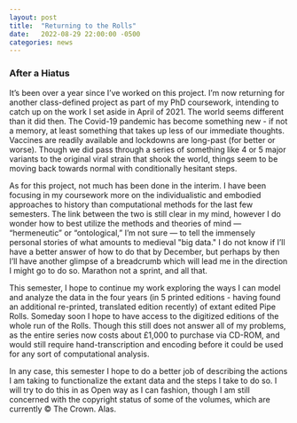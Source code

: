 ```yaml
---
layout: post
title:  "Returning to the Rolls"
date:   2022-08-29 22:00:00 -0500
categories: news
---
```


### After a Hiatus
It’s been over a year since I’ve worked on this project. I’m now returning for another class-defined project as part of my PhD coursework, intending to catch up on the work I set aside in April of 2021. The world seems different than it did then. The Covid-19 pandemic has become something new - if not a memory, at least something that takes up less of our immediate thoughts. Vaccines are readily available and lockdowns are long-past (for better or worse). Though we did pass through a series of something like 4 or 5 major variants to the original viral strain that shook the world, things seem to be moving back towards normal with conditionally hesitant steps.

As for this project, not much has been done in the interim. I have been focusing in my coursework more on the individualistic and embodied approaches to history than computational methods for the last few semesters. The link between the two is still clear in my mind, however I do wonder how to best utilize the methods and theories of mind — “hermeneutic” or “ontological,” I’m not sure — to tell the immensely personal stories of what amounts to medieval "big data." I do not know if I’ll have a better answer of how to do that by December, but perhaps by then I’ll have another glimpse of a breadcrumb which will lead me in the direction I might go to do so. Marathon not a sprint, and all that.

This semester, I hope to continue my work exploring the ways I can model and analyze the data in the four years (in 5 printed editions - having found an additional re-printed, translated edition recently) of extant edited Pipe Rolls. Someday soon I hope to have access to the digitized editions of the whole run of the Rolls. Though this still does not answer all of my problems, as the entire series now costs about £1,000 to purchase via CD-ROM, and would still require hand-transcription and encoding before it could be used for any sort of computational analysis.

In any case, this semester I hope to do a better job of describing the actions I am taking to functionalize the extant data and the steps I take to do so. I will try to do this in as Open way as I can fashion, though I am still concerned with the copyright status of some of the volumes, which are currently © The Crown. Alas.
